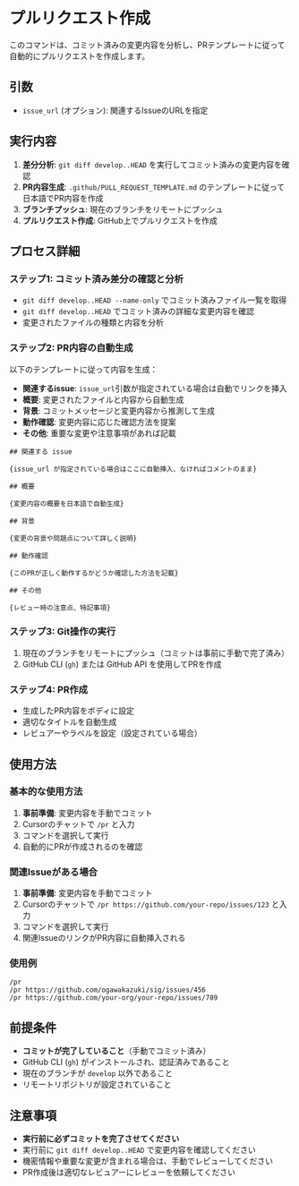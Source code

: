 # プルリクエスト作成

このコマンドは、コミット済みの変更内容を分析し、PRテンプレートに従って自動的にプルリクエストを作成します。

## 引数

- `issue_url` (オプション): 関連するIssueのURLを指定

## 実行内容

1. **差分分析**: `git diff develop..HEAD` を実行してコミット済みの変更内容を確認
2. **PR内容生成**: `.github/PULL_REQUEST_TEMPLATE.md` のテンプレートに従って日本語でPR内容を作成
3. **ブランチプッシュ**: 現在のブランチをリモートにプッシュ
4. **プルリクエスト作成**: GitHub上でプルリクエストを作成

## プロセス詳細

### ステップ1: コミット済み差分の確認と分析
- `git diff develop..HEAD --name-only` でコミット済みファイル一覧を取得
- `git diff develop..HEAD` でコミット済みの詳細な変更内容を確認
- 変更されたファイルの種類と内容を分析

### ステップ2: PR内容の自動生成
以下のテンプレートに従って内容を生成：

- **関連するissue**: `issue_url`引数が指定されている場合は自動でリンクを挿入
- **概要**: 変更されたファイルと内容から自動生成
- **背景**: コミットメッセージと変更内容から推測して生成
- **動作確認**: 変更内容に応じた確認方法を提案
- **その他**: 重要な変更や注意事項があれば記載

```
## 関連する issue

{issue_url が指定されている場合はここに自動挿入、なければコメントのまま}

## 概要

{変更内容の概要を日本語で自動生成}

## 背景

{変更の背景や問題点について詳しく説明}

## 動作確認

{このPRが正しく動作するかどうか確認した方法を記載}

## その他

{レビュー時の注意点、特記事項}
```

### ステップ3: Git操作の実行
1. 現在のブランチをリモートにプッシュ（コミットは事前に手動で完了済み）
2. GitHub CLI (`gh`) または GitHub API を使用してPRを作成

### ステップ4: PR作成
- 生成したPR内容をボディに設定
- 適切なタイトルを自動生成
- レビュアーやラベルを設定（設定されている場合）

## 使用方法

### 基本的な使用方法
1. **事前準備**: 変更内容を手動でコミット
2. Cursorのチャットで `/pr` と入力
3. コマンドを選択して実行
4. 自動的にPRが作成されるのを確認

### 関連Issueがある場合
1. **事前準備**: 変更内容を手動でコミット
2. Cursorのチャットで `/pr https://github.com/your-repo/issues/123` と入力
3. コマンドを選択して実行
4. 関連IssueのリンクがPR内容に自動挿入される

### 使用例
```
/pr
/pr https://github.com/ogawakazuki/sig/issues/456
/pr https://github.com/your-org/your-repo/issues/789
```

## 前提条件

- **コミットが完了していること**（手動でコミット済み）
- GitHub CLI (`gh`) がインストールされ、認証済みであること
- 現在のブランチが `develop` 以外であること
- リモートリポジトリが設定されていること

## 注意事項

- **実行前に必ずコミットを完了させてください**
- 実行前に `git diff develop..HEAD` で変更内容を確認してください
- 機密情報や重要な変更が含まれる場合は、手動でレビューしてください
- PR作成後は適切なレビュアーにレビューを依頼してください
